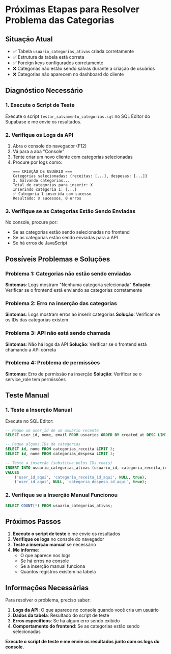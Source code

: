 # Próximas Etapas para Resolver Problema das Categorias

## Situação Atual
- ✅ Tabela `usuario_categorias_ativas` criada corretamente
- ✅ Estrutura da tabela está correta
- ✅ Foreign keys configurados corretamente
- ❌ Categorias não estão sendo salvas durante a criação de usuários
- ❌ Categorias não aparecem no dashboard do cliente

## Diagnóstico Necessário

### 1. Execute o Script de Teste
Execute o script `testar_salvamento_categorias.sql` no SQL Editor do Supabase e me envie os resultados.

### 2. Verifique os Logs da API
1. Abra o console do navegador (F12)
2. Vá para a aba "Console"
3. Tente criar um novo cliente com categorias selecionadas
4. Procure por logs como:
   ```
   === CRIAÇÃO DE USUÁRIO ===
   Categorias selecionadas: {receitas: [...], despesas: [...]}
   3. Salvando categorias...
   Total de categorias para inserir: X
   Inserindo categoria 1: {...}
   ✅ Categoria 1 inserida com sucesso
   Resultado: X sucessos, 0 erros
   ```

### 3. Verifique se as Categorias Estão Sendo Enviadas
No console, procure por:
- Se as categorias estão sendo selecionadas no frontend
- Se as categorias estão sendo enviadas para a API
- Se há erros de JavaScript

## Possíveis Problemas e Soluções

### Problema 1: Categorias não estão sendo enviadas
**Sintomas**: Logs mostram "Nenhuma categoria selecionada"
**Solução**: Verificar se o frontend está enviando as categorias corretamente

### Problema 2: Erro na inserção das categorias
**Sintomas**: Logs mostram erros ao inserir categorias
**Solução**: Verificar se os IDs das categorias existem

### Problema 3: API não está sendo chamada
**Sintomas**: Não há logs da API
**Solução**: Verificar se o frontend está chamando a API correta

### Problema 4: Problema de permissões
**Sintomas**: Erro de permissão na inserção
**Solução**: Verificar se o service_role tem permissões

## Teste Manual

### 1. Teste a Inserção Manual
Execute no SQL Editor:
```sql
-- Pegue um user_id de um usuário recente
SELECT user_id, nome, email FROM usuarios ORDER BY created_at DESC LIMIT 1;

-- Pegue alguns IDs de categorias
SELECT id, nome FROM categorias_receita LIMIT 3;
SELECT id, nome FROM categorias_despesa LIMIT 3;

-- Teste a inserção (substitua pelos IDs reais)
INSERT INTO usuario_categorias_ativas (usuario_id, categoria_receita_id, categoria_despesa_id, ativo)
VALUES 
    ('user_id_aqui', 'categoria_receita_id_aqui', NULL, true),
    ('user_id_aqui', NULL, 'categoria_despesa_id_aqui', true);
```

### 2. Verifique se a Inserção Manual Funcionou
```sql
SELECT COUNT(*) FROM usuario_categorias_ativas;
```

## Próximos Passos

1. **Execute o script de teste** e me envie os resultados
2. **Verifique os logs** no console do navegador
3. **Teste a inserção manual** se necessário
4. **Me informe**:
   - O que aparece nos logs
   - Se há erros no console
   - Se a inserção manual funciona
   - Quantos registros existem na tabela

## Informações Necessárias

Para resolver o problema, preciso saber:

1. **Logs da API**: O que aparece no console quando você cria um usuário
2. **Dados da tabela**: Resultado do script de teste
3. **Erros específicos**: Se há algum erro sendo exibido
4. **Comportamento do frontend**: Se as categorias estão sendo selecionadas

**Execute o script de teste e me envie os resultados junto com os logs do console.** 